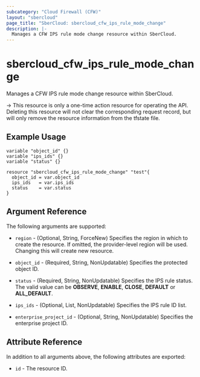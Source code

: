 ```yaml
---
subcategory: "Cloud Firewall (CFW)"
layout: "sbercloud"
page_title: "SberCloud: sbercloud_cfw_ips_rule_mode_change"
description: |-
  Manages a CFW IPS rule mode change resource within SberCloud.
---
```


# sbercloud_cfw_ips_rule_mode_change

Manages a CFW IPS rule mode change resource within SberCloud.

-> This resource is only a one-time action resource for operating the API.
Deleting this resource will not clear the corresponding request record,
but will only remove the resource information from the tfstate file.

## Example Usage

```hcl
variable "object_id" {}
variable "ips_ids" {}
variable "status" {}

resource "sbercloud_cfw_ips_rule_mode_change" "test"{
  object_id = var.object_id
  ips_ids   = var.ips_ids
  status    = var.status
}
```

## Argument Reference

The following arguments are supported:

* `region` - (Optional, String, ForceNew) Specifies the region in which to create the resource.
  If omitted, the provider-level region will be used. Changing this will create new resource.

* `object_id` - (Required, String, NonUpdatable) Specifies the protected object ID.

* `status` - (Required, String, NonUpdatable) Specifies the IPS rule status.
  The valid value can be **OBSERVE**, **ENABLE**, **CLOSE**, **DEFAULT** or **ALL_DEFAULT**.

* `ips_ids` - (Optional, List, NonUpdatable) Specifies the IPS rule ID list.

* `enterprise_project_id` - (Optional, String, NonUpdatable) Specifies the enterprise project ID.

## Attribute Reference

In addition to all arguments above, the following attributes are exported:

* `id` - The resource ID.
